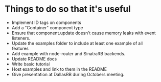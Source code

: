 # Things to do so that it's useful

 - Implement ID tags on components
 - Add a "Container" component type
 - Ensure that component.update doesn't cause memory leaks with event listeners.
 - Update the examples folder to include at least one example of all features
 - Add example with node-router and SinatraRB backends.
 - Update README docs
 - Write basic tutorial
 - Host examples and link to them in the README
 - Give presentation at DallasRB during Octobers meeting.